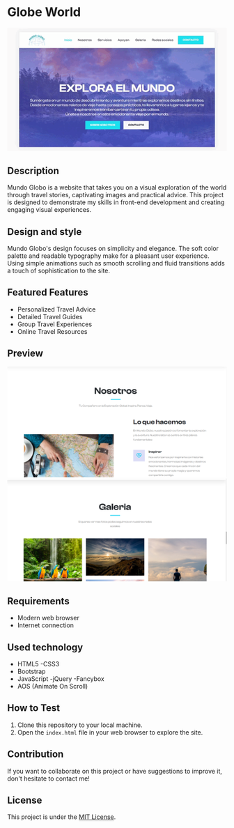 # Globe World

![Globe World](gif.gif)

## Description
Mundo Globo is a website that takes you on a visual exploration of the world through travel stories, captivating images and practical advice.
This project is designed to demonstrate my skills in front-end development and creating engaging visual experiences.

## Design and style
Mundo Globo's design focuses on simplicity and elegance. The soft color palette and readable typography make for a pleasant user experience.
Using simple animations such as smooth scrolling and fluid transitions adds a touch of sophistication to the site.

## Featured Features
- Personalized Travel Advice
- Detailed Travel Guides
- Group Travel Experiences
- Online Travel Resources

## Preview
![Screenshot 1](Captura1.png)
![Screenshot 2](Captura2.png)

## Requirements
- Modern web browser
- Internet connection

## Used technology
- HTML5
-CSS3
- Bootstrap
- JavaScript
-jQuery
-Fancybox
- AOS (Animate On Scroll)

## How to Test
1. Clone this repository to your local machine.
2. Open the `index.html` file in your web browser to explore the site.

## Contribution
If you want to collaborate on this project or have suggestions to improve it, don't hesitate to contact me!

## License
This project is under the [MIT License](LICENSE.md).


